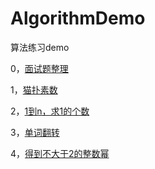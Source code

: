 # AlgorithmDemo
算法练习demo

0，[面试题整理](./main.md)

1，[猫扑素数](./MopNum.md)

2，[1到n，求1的个数](./find1count-arrage1-n.md)

3，[单词翻转](./wordReverse.md)

4，[得到不大于2的整数幂](./up2mi.md)
